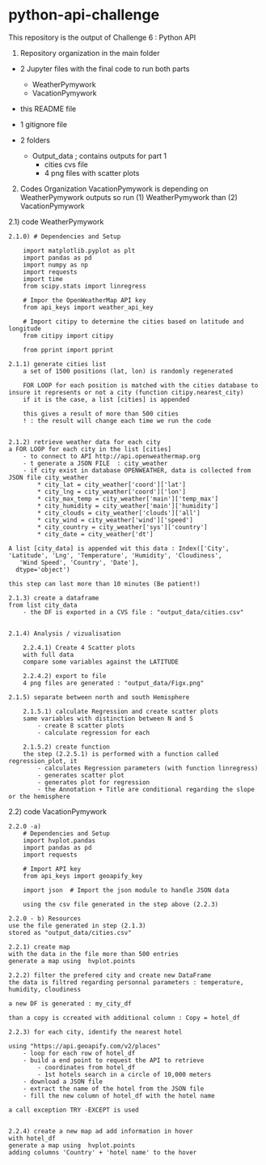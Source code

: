 # python-api-challenge

This repository is the output of Challenge 6 : Python API

1) Repository organization
in the main folder
- 2 Jupyter files with the final code to run  both parts
    - WeatherPymywork
    - VacationPymywork

- this README file
- 1 gitignore file

- 2 folders
    - Output_data ; contains outputs for part 1
        - cities cvs file
        - 4 png files with scatter plots 


2) Codes Organization
VacationPymywork is depending on WeatherPymywork outputs
so run (1)  WeatherPymywork than (2) VacationPymywork

2.1) code WeatherPymywork

    2.1.0) # Dependencies and Setup
    
        import matplotlib.pyplot as plt
        import pandas as pd
        import numpy as np
        import requests
        import time
        from scipy.stats import linregress

        # Impor the OpenWeatherMap API key
        from api_keys import weather_api_key

        # Import citipy to determine the cities based on latitude and longitude
        from citipy import citipy

        from pprint import pprint

    2.1.1) generate cities list
        a set of 1500 positions (lat, lon) is randomly regenerated 
        
        FOR LOOP for each position is matched with the cities database to insure it represents or not a city (function citipy.nearest_city)
        if it is the case, a list [cities] is appended 

        this gives a result of more than 500 cities
        ! : the result will change each time we run the code


    2.1.2) retrieve weather data for each city
    a FOR LOOP for each city in the list [cities]
        - to connect to API http://api.openweathermap.org 
        - t generate a JSON FILE  : city_weather
        - if city exist in database OPENWEATHER, data is collected from JSON file city_weather
            * city_lat = city_weather['coord']['lat']
            * city_lng = city_weather['coord']['lon']
            * city_max_temp = city_weather['main']['temp_max']
            * city_humidity = city_weather['main']['humidity']
            * city_clouds = city_weather['clouds']['all']
            * city_wind = city_weather['wind']['speed']
            * city_country = city_weather['sys']['country']
            * city_date = city_weather['dt']

    A list [city_data] is appended wit this data : Index(['City', 'Latitude', 'Lng', 'Temperature', 'Humidity', 'Cloudiness',
       'Wind Speed', 'Country', 'Date'],
      dtype='object')
    
    this step can last more than 10 minutes (Be patient!)

    2.1.3) create a dataframe
    from list city_data 
        - the DF is exported in a CVS file : "output_data/cities.csv"


    2.1.4) Analysis / vizualisation

        2.2.4.1) Create 4 Scatter plots
        with full data
        compare some variables against the LATITUDE

        2.2.4.2) export to file
        4 png files are generated : "output_data/Figx.png"

    2.1.5) separate between north and south Hemisphere

        2.1.5.1) calculate Regression and create scatter plots
        same variables with distinction between N and S
            - create 8 scatter plots 
            - calculate regression for each

        2.1.5.2) create function 
        the step (2.2.5.1) is performed with a function called regression_plot, it
            - calculates Regression parameters (with function linregress)
            - generates scatter plot
            - generates plot for regression
            - the Annotation + Title are conditional regarding the slope or the hemisphere


2.2) code VacationPymywork

    2.2.0 -a)
        # Dependencies and Setup
        import hvplot.pandas
        import pandas as pd
        import requests

        # Import API key
        from api_keys import geoapify_key

        import json  # Import the json module to handle JSON data

        using the csv file generated in the step above (2.2.3)

    2.2.0 - b) Resources
    use the file generated in step (2.1.3)
    stored as "output_data/cities.csv"

    2.2.1) create map
    with the data in the file more than 500 entries 
    generate a map using  hvplot.points

    2.2.2) filter the prefered city and create new DataFrame
    the data is filtred regarding personnal parameters : temperature, humidity, cloudiness

    a new DF is generated : my_city_df

    than a copy is ccreated with additional column : Copy = hotel_df

    2.2.3) for each city, identify the nearest hotel

    using "https://api.geoapify.com/v2/places"
        - loop for each row of hotel_df
        - build a end point to request the API to retrieve
            - coordinates from hotel_df
            - 1st hotels search in a circle of 10,000 meters
        - download a JSON file
        - extract the name of the hotel from the JSON file
        - fill the new column of hotel_df with the hotel name
    
    a call exception TRY -EXCEPT is used


    2.2.4) create a new map ad add information in hover
    with hotel_df
    generate a map using  hvplot.points
    adding columns 'Country' + 'hotel name' to the hover





